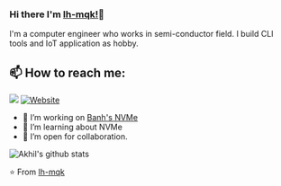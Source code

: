 
### Hi there I'm [lh-mqk!]([lh-mqk](https://github.com/lh-mqk))👋
I'm a computer engineer who works in semi-conductor field. I build CLI tools and IoT application as hobby.<br>
## 📫 How to reach me:
<a href="https://www.linkedin.com/in/lh-mqk/"><img src="https://img.shields.io/badge/-GitHub-333333?style=flat&logo=github"></a>
<a href="https://github.com/lh-mqk"><img alt="Website" src="https://img.shields.io/badge/LinkedIn-lhmqk-blue?style=flat&logo=linkedin"></a>

- 🔭 I’m working on [Banh's NVMe](https://github.com/lh-mqk/banhs_nvme)
- 🌱 I’m learning about NVMe
- 👯 I’m open for collaboration.

![Akhil's github stats](https://github-readme-stats.vercel.app/api?username=lh-mqk&show_icons=true&theme=dark)

⭐️ From [lh-mqk](https://github.com/lh-mqk)
